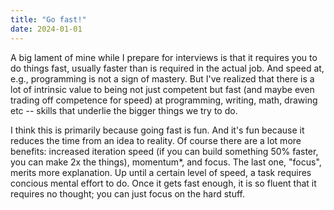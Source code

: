 ```yaml
---
title: "Go fast!"
date: 2024-01-01
---
```

A big lament of mine while I prepare for interviews is that it requires you to do things fast, usually faster than is required in the actual job. And speed at, e.g., programming is not a sign of mastery. But I've realized that there is a lot of intrinsic value to being not just competent but fast (and maybe even trading off competence for speed) at programming, writing, math, drawing etc -- skills that underlie the bigger things we try to do.

I think this is primarily because going fast is fun. And it's fun because it reduces the time from an idea to reality. Of course there are a lot more benefits: increased iteration speed (if you can build something 50% faster, you can make 2x the things), momentum\*, and focus. The last one, "focus", merits more explanation. Up until a certain level of speed, a task requires concious mental effort to do. Once it gets fast enough, it is so fluent that it requires no thought; you can just focus on the hard stuff.
